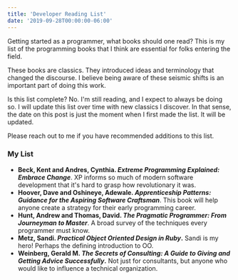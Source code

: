 ```yaml
---
title: 'Developer Reading List'
date: '2019-09-28T00:00:00-06:00'
---
```


Getting started as a programmer, what books should one read?  This is my list
of the programming books that I think are essential for folks entering the
field.

These books are classics. They introduced ideas and terminology that changed
the discourse. I believe being aware of these seismic shifts is an important
part of doing this work.

Is this list complete? No. I'm still reading, and I expect to always be doing
so. I will update this list over time with new classics I discover. In that
sense, the date on this post is just the moment when I first made the list. It
will be updated.

Please reach out to me if you have recommended additions to this list.

### My List

- **Beck, Kent and Andres, Cynthia. _Extreme Programming Explained: Embrace
  Change_**. XP informs so much of modern software development that it's hard
  to grasp how revolutionary it was.
- **Hoover, Dave and Oshineye, Adewale. _Apprenticeship Patterns: Guidance for
  the Aspiring Software Craftsman_**. This book will help anyone create a
  strategy for their early programming career.
- **Hunt, Andrew and Thomas, David. _The Pragmatic Programmer: From Journeyman
  to Master_**. A broad survey of the techniques every programmer must know.
- **Metz, Sandi. _Practical Object Oriented Design in Ruby_.** Sandi is my
  hero! Perhaps the defining introduction to OO.
- **Weinberg, Gerald M. _The Secrets of Consulting: A Guide to Giving and
  Getting Advice Successfully_.** Not just for consultants, but anyone who
  would like to influence a technical organization.

